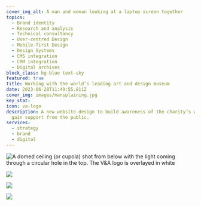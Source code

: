 ```yaml
---
cover_img_alt: A man and woman looking at a laptop screen together
topics:
  - Brand identity
  - Research and analysis
  - Technical consultancy
  - User-centred Design
  - Mobile-first Design
  - Design Systems
  - CMS integration
  - CRM integration
  - Digital archives
block_class: bg-blue text-sky
featured: true
title: Working with the world’s leading art and design museum
date: 2023-06-28T11:49:55.811Z
cover_img: images/mansplaining.jpg
key_stat:
icon: va-logo
description: A new website design to build awareness of the charity’s work and
  gain support from the public.
services:
  - strategy
  - brand
  - digital
---
```

![A domed ceiling (or cupola) shot from below with the light coming through a circular hole in the top. The V&A logo is overlayed in white](images/work-va-header.jpg)

![](images/work-va-creswell-laptop-michelle.jpg)

![](images/work-va-glastonbury-ipad.jpg)

![](images/work-va-glastonbury.jpg)